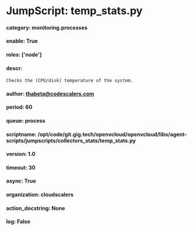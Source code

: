 
# JumpScript: temp_stats.py
        
#### category: monitoring.processes
#### enable: True
#### roles: ['node']
#### descr: 
```
Checks the (CPU/disk) temperature of the system.

```
#### author: thabeta@codescalers.com
#### period: 60
#### queue: process
#### scriptname: /opt/code/git.gig.tech/openvcloud/openvcloud/libs/agent-scripts/jumpscripts/collectors_stats/temp_stats.py
#### version: 1.0
#### timeout: 30
#### async: True
#### organization: cloudscalers
#### action_docstring: None
#### log: False